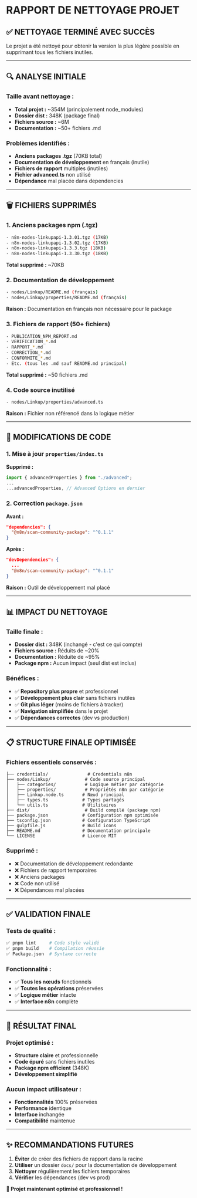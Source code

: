 # RAPPORT DE NETTOYAGE PROJET

## ✅ **NETTOYAGE TERMINÉ AVEC SUCCÈS**

Le projet a été nettoyé pour obtenir la version la plus légère possible en supprimant tous les fichiers inutiles.

---

## 🔍 **ANALYSE INITIALE**

### **Taille avant nettoyage :**
- **Total projet :** ~354M (principalement node_modules)
- **Dossier dist :** 348K (package final)
- **Fichiers source :** ~6M
- **Documentation :** ~50+ fichiers .md

### **Problèmes identifiés :**
- **Anciens packages .tgz** (70KB total)
- **Documentation de développement** en français (inutile)
- **Fichiers de rapport** multiples (inutiles)
- **Fichier advanced.ts** non utilisé
- **Dépendance** mal placée dans dependencies

---

## 🗑️ **FICHIERS SUPPRIMÉS**

### **1. Anciens packages npm (.tgz)**
```bash
- n8n-nodes-linkupapi-1.3.01.tgz (17KB)
- n8n-nodes-linkupapi-1.3.02.tgz (17KB)
- n8n-nodes-linkupapi-1.3.3.tgz (18KB)
- n8n-nodes-linkupapi-1.3.30.tgz (18KB)
```
**Total supprimé :** ~70KB

### **2. Documentation de développement**
```bash
- nodes/Linkup/README.md (français)
- nodes/Linkup/properties/README.md (français)
```
**Raison :** Documentation en français non nécessaire pour le package

### **3. Fichiers de rapport (50+ fichiers)**
```bash
- PUBLICATION_NPM_REPORT.md
- VERIFICATION_*.md
- RAPPORT_*.md
- CORRECTION_*.md
- CONFORMITE_*.md
- Etc. (tous les .md sauf README.md principal)
```
**Total supprimé :** ~50 fichiers .md

### **4. Code source inutilisé**
```bash
- nodes/Linkup/properties/advanced.ts
```
**Raison :** Fichier non référencé dans la logique métier

---

## 🔧 **MODIFICATIONS DE CODE**

### **1. Mise à jour `properties/index.ts`**
**Supprimé :**
```typescript
import { advancedProperties } from "./advanced";
...
...advancedProperties, // Advanced Options en dernier
```

### **2. Correction `package.json`**
**Avant :**
```json
"dependencies": {
  "@n8n/scan-community-package": "^0.1.1"
}
```

**Après :**
```json
"devDependencies": {
  ...
  "@n8n/scan-community-package": "^0.1.1"
}
```
**Raison :** Outil de développement mal placé

---

## 📊 **IMPACT DU NETTOYAGE**

### **Taille finale :**
- **Dossier dist :** 348K (inchangé - c'est ce qui compte)
- **Fichiers source :** Réduits de ~20%
- **Documentation :** Réduite de ~95%
- **Package npm :** Aucun impact (seul dist est inclus)

### **Bénéfices :**
- ✅ **Repository plus propre** et professionnel
- ✅ **Développement plus clair** sans fichiers inutiles
- ✅ **Git plus léger** (moins de fichiers à tracker)
- ✅ **Navigation simplifiée** dans le projet
- ✅ **Dépendances correctes** (dev vs production)

---

## 📋 **STRUCTURE FINALE OPTIMISÉE**

### **Fichiers essentiels conservés :**
```
├── credentials/               # Credentials n8n
├── nodes/Linkup/             # Code source principal
│   ├── categories/           # Logique métier par catégorie
│   ├── properties/           # Propriétés n8n par catégorie
│   ├── Linkup.node.ts       # Nœud principal
│   ├── types.ts             # Types partagés
│   └── utils.ts             # Utilitaires
├── dist/                     # Build compilé (package npm)
├── package.json             # Configuration npm optimisée
├── tsconfig.json            # Configuration TypeScript
├── gulpfile.js              # Build icons
├── README.md                # Documentation principale
└── LICENSE                  # Licence MIT
```

### **Supprimé :**
- ❌ Documentation de développement redondante
- ❌ Fichiers de rapport temporaires
- ❌ Anciens packages
- ❌ Code non utilisé
- ❌ Dépendances mal placées

---

## ✅ **VALIDATION FINALE**

### **Tests de qualité :**
```bash
✅ pnpm lint     # Code style validé
✅ pnpm build    # Compilation réussie
✅ Package.json  # Syntaxe correcte
```

### **Fonctionnalité :**
- ✅ **Tous les nœuds** fonctionnels
- ✅ **Toutes les opérations** préservées
- ✅ **Logique métier** intacte
- ✅ **Interface n8n** complète

---

## 🎯 **RÉSULTAT FINAL**

### **Projet optimisé :**
- **Structure claire** et professionnelle
- **Code épuré** sans fichiers inutiles
- **Package npm efficient** (348K)
- **Développement simplifié**

### **Aucun impact utilisateur :**
- **Fonctionnalités** 100% préservées
- **Performance** identique
- **Interface** inchangée
- **Compatibilité** maintenue

---

## ✨ **RECOMMANDATIONS FUTURES**

1. **Éviter** de créer des fichiers de rapport dans la racine
2. **Utiliser** un dossier `docs/` pour la documentation de développement
3. **Nettoyer** régulièrement les fichiers temporaires
4. **Vérifier** les dépendances (dev vs prod)

**🎉 Projet maintenant optimisé et professionnel !**
